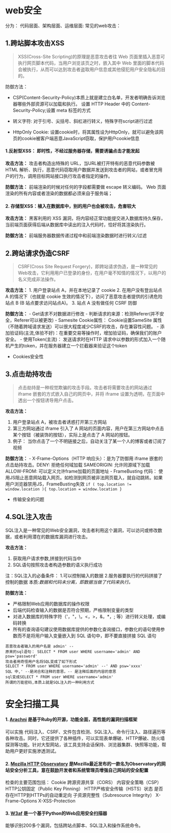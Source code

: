 # web安全
分为： 代码层面、架构层面、运维层面: 常见的web攻击：
## 1.跨站脚本攻击XSS
> XSS(Cross-Site Scripting)的原理是恶意攻击者往 Web 页面里插入恶意可执行网页脚本代码，当用户浏览该页之时，嵌入其中 Web 里面的脚本代码会被执行，从而可以达到攻击者盗取用户信息或其他侵犯用户安全隐私的目的。

防御方法：
- CSP(Content-Security-Policy)本质上就是建立白名单，开发者明确告诉浏览器哪些外部资源可以加载和执行。 设置 HTTP Header 中的 Content-Security-Policy;设置 meta 标签的方式

- 转义字符: 对于引号、尖括号、斜杠进行转义，特殊字符script进行过滤

- HttpOnly Cookie: 设置cookie时，将其属性设为HttpOnly，就可以避免该网页的cookie被客户端恶意JavaScript窃取，保护用户cookie信息
#### 1.反射型XSS： 即时性，不经过服务器存储，需要诱骗点击才能发起
**攻击方法：** 攻击者构造出特殊的 URL，当URL被打开特有的恶意代码参数被 HTML 解析、执行，恶意代码窃取用户数据并发送到攻击者的网站，或者冒充用户的行为，调用目标网站接口执行攻击者指定的操作。

**防御方法：** 前端渲染的时候对任何的字段都需要做 escape 转义编码。  Web 页面渲染的所有内容或者渲染的数据都必须来自于服务端；  

#### 2. 存储型XSS：植入在数据库中，别的用户也会被攻击，危害较大
**攻击方法：** 黑客利用的 XSS 漏洞，将内容经正常功能提交进入数据库持久保存，当前端页面获得后端从数据库中读出的注入代码时，恰好将其渲染执行。

**防御方法：** 前端服务器数据传递过程中和前端渲染数据时进行转义/过滤

## 2.跨站请求伪造CSRF
> CSRF(Cross Site Request Forgery)，即跨站请求伪造，是一种常见的Web攻击，它利用用户已登录的身份，在用户毫不知情的情况下，以用户的名义完成非法操作。

**攻击方法：**
    1. 用户登录站点 A，并在本地记录了 cookie
    2. 在用户没有登出站点 A 的情况下（也就是 cookie 生效的情况下），访问了恶意攻击者提供的引诱危险站点 B (B 站点要求访问站点A)。
    3. 站点 A 没有做任何 CSRF 防御

**防御方法：**
    - Get请求不对数据进行修改
    - 判断请求的来源：检测Referer(并不安全，Referer可以被更改)
    - Samesite Cookie属性： Cookie设置SameSite 属性（不随着跨域请求发送）可以很大程度减少CSRF的攻击，存在兼容性问题。
    - 添加验证码(主流,体验不好)：在重要交易等操作时，增加验证码，确保我们的账户安全。
    - 使用Token(主流)： 发送请求时在HTTP 请求中以参数的形式加入一个随机产生的token，并在服务器建立一个拦截器来验证这个token

- Cookies安全性
## 3.点击劫持攻击
> 点击劫持是一种视觉欺骗的攻击手段。攻击者将需要攻击的网站通过 iframe 嵌套的方式嵌入自己的网页中，并将 iframe 设置为透明，在页面中透出一个按钮诱导用户点击。

**攻击方法：**
1. 用户登录站点 A，被攻击者诱惑打开第三方网站
2. 第三方网站通过 iframe 引入了 A 网站的页面内容，用户在第三方网站中点击某个按钮（被装饰的按钮），实际上是点击了 A 网站的按钮。
3. 例子： 当你点击了一个不明链接之后，自动关注了某一个人的博客或者订阅了视频

**防御方法：**
    - X-Frame-Options（HTTP 响应头）：是为了防御用 iframe 嵌套的点击劫持攻击。DENY: 拒绝任何域加载 SAMEORIGIN: 允许同源域下加载 ALLOW-FROM: 可以定义允许frame加载的页面地址
    - FrameBusting 代码： 使用JS阻止恶意网站载入网页。如检测到网页被非法网页载入，就自动跳转。如果用户浏览器禁用JS，FrameBusting失效
    `if ( top.location != window.location ){
            top.location = window.location
     }`
- 传输安全的问题
## 4.SQL注入攻击
SQL注入是一种常见的Web安全漏洞，攻击者利用这个漏洞，可以访问或修改数据，或者利用潜在的数据库漏洞进行攻击。

**攻击方法：**
1. 获取用户请求参数,拼接到代码当中
2. SQL语句按照攻击者构造参数的语义执行成功
   
注：SQL注入的必备条件： 1.可以控制输入的数据 2.服务器要执行的代码拼接了控制的数据
本质:_数据和代码未分离，即数据当做了代码来执行。_

**防御方法：**
- 严格限制Web应用的数据库的操作权限
- 后端代码检查输入的数据是否符合预期，严格限制变量的类型
- 对进入数据库的特殊字符（'，"，\，<，>，&，*，; 等）进行转义处理，或编码转换
- 所有的查询语句建议使用数据库提供的参数化查询接口，参数化的语句使用参数而不是将用户输入变量嵌入到 SQL 语句中，即不要直接拼接 SQL 语句

```textmate
恶意攻击者输入的用户名是 admin' --
原来的sql语句： SELECT * FROM user WHERE username='admin' AND psw='password'
攻击者用奇怪用户名将SQL变成了如下形式
SELECT * FROM user WHERE username='admin' --' AND psw='xxxx'
SQL 中,' --是闭合和注释的意思，-- 是注释后面的内容的意思
sql变成SELECT * FROM user WHERE username='admin'
所谓的万能密码,本质上就是SQL注入的一种利用方式
```

# 安全扫描工具
#### 1.  [Arachni](https://github.com/Arachni/arachni) 是基于Ruby的开源，功能全面，高性能的漏洞扫描框架
   
可以实施 代码注入、CSRF、文件包含检测、SQL注入、命令行注入、路径遍历等各种攻击。同时，它还提供了各种插件，可以实现表单爆破、HTTP爆破、防火墙探测等功能。针对大型网站，该工具支持会话保持、浏览器集群、快照等功能，帮助用户更好实施渗透测试。

#### 2.  [Mozilla HTTP Observatory](https://github.com/mozilla/http-observatory/) 是Mozilla最近发布的一款名为Observatory的网站安全分析工具，意在鼓励开发者和系统管理员增强自己网站的安全配置

检查的主要范围包括： Cookie   跨源资源共享（CORS）  内容安全策略（CSP）    HTTP公钥固定（Public Key Pinning）  HTTP严格安全传输（HSTS）状态    是否存在HTTP到HTTPs的自动重定向  子资源完整性（Subresource Integrity）  X-Frame-Options    X-XSS-Protection

#### 3.  [W3af](https://github.com/andresriancho/w3af) 是一个基于Python的Web应用安全扫描器

能够识别200多个漏洞，包括跨站点脚本、SQL注入和操作系统命令。
